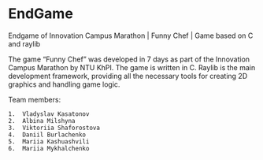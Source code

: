 # EndGame
Endgame of Innovation Campus Marathon | Funny Chef | Game based on C and raylib

The game “Funny Chef” was developed in 7 days as part of the Innovation Campus Marathon by NTU KhPI. The game is written in C. Raylib is the main development framework, providing all the necessary tools for creating 2D graphics and handling game logic.

Team members:

	1.	Vladyslav Kasatonov
	2.	Albina Milshyna
	3.	Viktoriia Shaforostova
	4.	Daniil Burlachenko
	5.	Mariia Kashuashvili
	6.	Mariia Mykhalchenko
